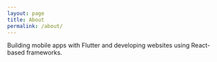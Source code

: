 ```yaml
---
layout: page
title: About
permalink: /about/
---
```


Building mobile apps with Flutter and developing websites using React-based frameworks.

